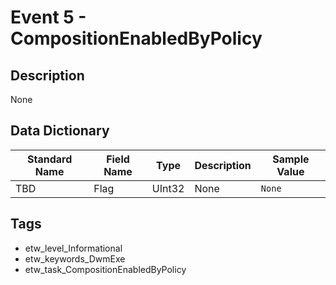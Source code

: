 # Event 5 - CompositionEnabledByPolicy

## Description
None

## Data Dictionary
|Standard Name|Field Name|Type|Description|Sample Value|
|---|---|---|---|---|
|TBD|Flag|UInt32|None|`None`|

## Tags
* etw_level_Informational
* etw_keywords_DwmExe
* etw_task_CompositionEnabledByPolicy